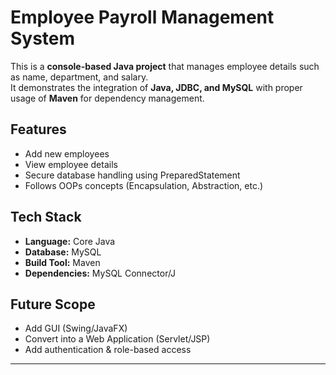 # Employee Payroll Management System

This is a **console-based Java project** that manages employee details such as name, department, and salary.  
It demonstrates the integration of **Java, JDBC, and MySQL** with proper usage of **Maven** for dependency management.

## Features
- Add new employees  
- View employee details    
- Secure database handling using PreparedStatement  
- Follows OOPs concepts (Encapsulation, Abstraction, etc.)

## Tech Stack
- **Language:** Core Java  
- **Database:** MySQL  
- **Build Tool:** Maven  
- **Dependencies:** MySQL Connector/J  

## Future Scope
- Add GUI (Swing/JavaFX)  
- Convert into a Web Application (Servlet/JSP)  
- Add authentication & role-based access  

---
